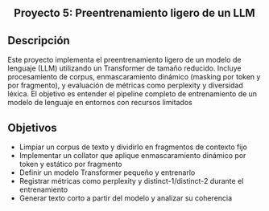 <h2 align="center">
<p>Proyecto 5: Preentrenamiento ligero de un LLM </p>
</h2>

## Descripción
Este proyecto implementa el preentrenamiento ligero de un modelo de lenguaje (LLM) utilizando un Transformer de tamaño reducido. Incluye procesamiento de corpus, enmascaramiento dinámico (masking por token y por fragmento), y evaluación de métricas como perplexity y diversidad léxica. El objetivo es entender el pipeline completo de entrenamiento de un modelo de lenguaje en entornos con recursos limitados

## Objetivos

- Limpiar un corpus de texto y dividirlo en fragmentos de contexto fijo
- Implementar un collator que aplique enmascaramiento dinámico por token y estático por fragmento
- Definir un modelo Transformer pequeño y entrenarlo
- Registrar métricas como perplexity y distinct-1/distinct-2 durante el entrenamiento
- Generar texto corto a partir del modelo y analizar su coherencia
